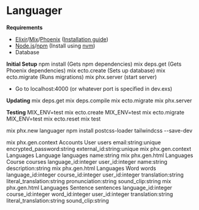 # Languager


__Requirements__
- [Elixir](http://elixir-lang.org/)/[Mix](http://elixir-lang.org/getting-started/mix-otp/introduction-to-mix.html)/[Phoenix](http://www.phoenixframework.org/) ([Installation guide](http://www.phoenixframework.org/docs/installation))
- [Node.js](https://nodejs.org/en/)/[npm](https://www.npmjs.com/) (Install using [nvm](https://github.com/creationix/nvm))
- Database

__Initial Setup__
  npm install (Gets npm dependencies)
  mix deps.get (Gets Phoenix dependencies)
  mix ecto.create (Sets up database)
  mix ecto.migrate (Runs migrations)
  mix phx.server (start server)
  - Go to localhost:4000 (or whatever port is specified in dev.exs)

__Updating__
  mix deps.get
  mix deps.compile
  mix ecto.migrate
  mix phx.server



__Testing__
  MIX_ENV=test mix ecto.create
  MIX_ENV=test mix ecto.migrate
  MIX_ENV=test mix ecto.reset
  mix test





mix phx.new languager
npm install postcss-loader tailwindcss --save-dev


mix phx.gen.context Accounts User users email:string:unique encrypted_password:string external_id:string:unique
mix phx.gen.context Languages Language languages name:string
mix phx.gen.html Languages Course courses language_id:integer user_id:integer name:string description:string 
mix phx.gen.html Languages Word words language_id:integer course_id:integer user_id:integer translation:string literal_translation:string pronunciation:string sound_clip:string 
mix phx.gen.html Languages Sentence sentences language_id:integer course_id:integer word_id:integer user_id:integer translation:string literal_translation:string sound_clip:string 
